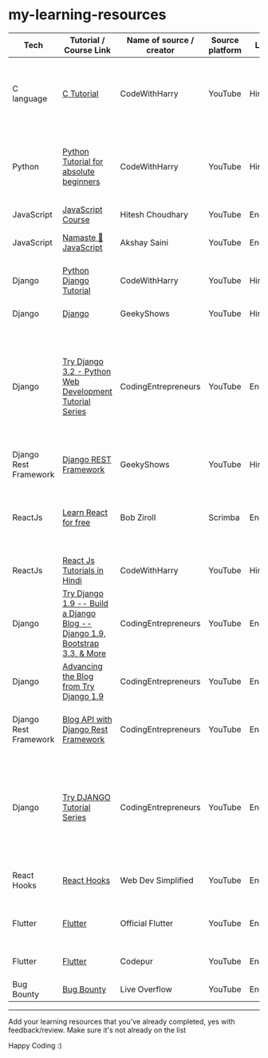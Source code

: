 # my-learning-resources

| Tech | Tutorial / Course Link | Name of source / creator | Source platform | Language | Feedback/Review |
|--|--|--|--|--|--|
| C language | [C Tutorial](https://www.youtube.com/playlist?list=PLu0W_9lII9aiXlHcLx-mDH1Qul38wD3aR) | CodeWithHarry |YouTube|Hindi|Made for beginners and very easy to understand concepts and project-based learning
|Python|[Python Tutorial for absolute beginners](https://www.youtube.com/playlist?list=PLu0W_9lII9agICnT8t4iYVSZ3eykIAOME)|CodeWithHarry|YouTube|Hindi|Made for beginners and very easy to understand concepts and project-based learning|
|JavaScript|[JavaScript Course](https://www.youtube.com/playlist?list=PLRAV69dS1uWSxUIk5o3vQY2-_VKsOpXLD)|Hitesh Choudhary|YouTube|English|Beginner friendly|
|JavaScript|[Namaste 🙏 JavaScript](https://www.youtube.com/playlist?list=PLlasXeu85E9cQ32gLCvAvr9vNaUccPVNP)|Akshay Saini|YouTube|English|In-depth JavaScript Course|
|Django|[Python Django Tutorial](https://www.youtube.com/playlist?list=PLu0W_9lII9ah7DDtYtflgwMwpT3xmjXY9)|CodeWithHarry|YouTube|Hindi|Easy to understand and project-based learning|
|Django|[Django](https://www.youtube.com/playlist?list=PLbGui_ZYuhigchy8DTw4pX4duTTpvqlh6)|GeekyShows|YouTube|Hindi|In-depth Django course|
|Django|[Try Django 3.2 - Python Web Development Tutorial Series](https://www.youtube.com/playlist?list=PLEsfXFp6DpzRMby_cSoWTFw8zaMdTEXgL)|CodingEntrepreneurs|YouTube|English|Teach you the fundamentals of creating web applications with Python & Django by building a real project step-by-step, covered HTMX, and deploy on DigitalOcean's app platform
|Django Rest Framework|[Django REST Framework](https://www.youtube.com/playlist?list=PLbGui_ZYuhijTKyrlu-0g5GcP9nUp_HlN)|GeekyShows|YouTube|Hindi|In-depth concepts of DRF|
|ReactJs|[Learn React for free](https://scrimba.com/learn/learnreact/)|Bob Ziroll|Scrimba|English|Beginner friendly, in-depth understading, interactive coding challenges and building eight fun projects|
|ReactJs|[React Js Tutorials in Hindi](https://www.youtube.com/playlist?list=PLu0W_9lII9agx66oZnT6IyhcMIbUMNMdt)|CodeWithHarry|YouTube|Hindi|Beginner friendly and project-based learning|
|Django|[Try Django 1.9 -- Build a Django Blog -- Django 1.9, Bootstrap 3.3, & More](https://www.youtube.com/playlist?list=PLEsfXFp6DpzQFqfCur9CJ4QnKQTVXUsRy)|CodingEntrepreneurs|YouTube|English|For me it was so old but I managed with new version, covers how to create blog|
|Django|[Advancing the Blog from Try Django 1.9](https://www.youtube.com/playlist?list=PLEsfXFp6DpzQB82YbmKKBy2jKdzpZKczn)|CodingEntrepreneurs|YouTube|English|Advancing blog, required to watch previous tutorial|
|Django Rest Framework|[Blog API with Django Rest Framework](https://www.youtube.com/playlist?list=PLEsfXFp6DpzTOcOVdZF-th7BS_GYGguAS)|CodingEntrepreneurs|YouTube|English|Teaches you how to create a REST API for the blog you created in the previous tutorial|
|Django|[Try DJANGO Tutorial Series](https://www.youtube.com/playlist?list=PLEsfXFp6DpzTD1BD1aWNxS2Ep06vIkaeW)|CodingEntrepreneurs|YouTube|English|Learn and master Django bit by bit in this series. It's a radical departure from our other Try Django series so be sure to subscribe to get everything|
|React Hooks|[React Hooks](https://www.youtube.com/playlist?list=PLZlA0Gpn_vH8EtggFGERCwMY5u5hOjf-h)|Web Dev Simplified|YouTube|English|Beautifully explained with useful examples and tips|
|Flutter |[Flutter](https://www.youtube.com/watch?v=4AoFA19gbLo&list=PLjxrf2q8roU3wk7CDw4RfV3mEwOJbjx1k&ab_channel=Flutter)|Official Flutter|YouTube|English|Short and Simple Explanation of Flutter by official Flutter Org |
|Flutter |[Flutter](youtube.com/c/HelloCodepur)|Codepur|YouTube|English/Hindi|Flutter tutorials for absolute beginner to pro |
|Bug Bounty |[Bug Bounty ](https://www.youtube.com/c/LiveOverflow)|Live Overflow|YouTube|English|Cyber Security & Bug Bounty |
-------------------------------------------------------------------------------

Add your learning resources that you've already completed, yes with feedback/review. Make sure it's not already on the list 

Happy Coding :)
